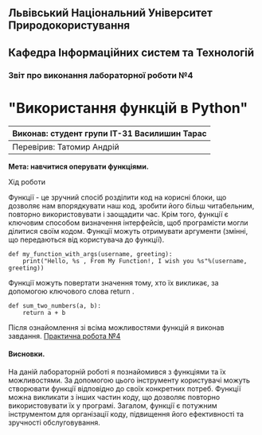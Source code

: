 ## Львівський Національний Університет Природокористування
## Кафедра Інформаційних систем та Технологій



### Звіт про виконання лабораторної роботи №4
# "Використання функцій в Python"



| Виконав: студент групи ІТ-31 Василишин Тарас |
|----------------------------------------------|
| Перевірив: Татомир Андрій                    |


**Мета: навчитися оперувати функціями.**


Хід роботи

Функції - це зручний спосіб розділити код на корисні блоки, що дозволяє нам впорядкувати наш код, зробити його більш читабельним, повторно використовувати і заощадити час.
Крім того, функції є ключовим способом визначення інтерфейсів, щоб програмісти могли ділитися своїм кодом.
Функції можуть отримувати аргументи (змінні, що передаються від користувача до функції).
```
def my_function_with_args(username, greeting):
    print("Hello, %s , From My Function!, I wish you %s"%(username, greeting))
```
Функції можуть повертати значення тому, хто їх викликає, за допомогою ключового слова return .
```
def sum_two_numbers(a, b):
    return a + b
```
Після ознайомлення зі всіма можливостями функцій я виконав завдання. [Практична робота №4](./lab-4.py)

#### Висновки.
На даній лабораторній роботі я познайомився з функціями та їх можливостями. 
За допомогою цього інструменту користувачі можуть створювати функції відповідно до своїх конкретних потреб.
Функції можна викликати з інших частин коду, що дозволяє повторно використовувати їх у програмі. 
Загалом, функції є потужним інструментом для організації коду, підвищення його ефективності та зручності обслуговування.
